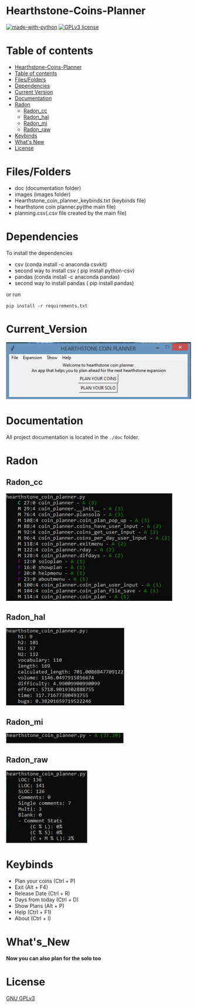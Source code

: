 # Hearthstone-Coins-Planner

[![made-with-python](https://img.shields.io/badge/Made%20with-Python-1f425f.svg)](https://www.python.org/) [![GPLv3 license](https://img.shields.io/badge/License-GPLv3-blue.svg)](http://perso.crans.org/besson/LICENSE.html)


# Table of contents

<!--ts-->
  * [Hearthstone-Coins-Planner](#Hearthstone-Coins-Planner)
  * [Table of contents](#Table_of_contents)
  * [Files/Folders](#Files/Folders)
  * [Dependencies](#Dependencies)
  * [Current Version](#Current_Version)
  * [Documentation](#Documentation)
  * [Radon](#Radon)
    * [Radon_cc](#Radon_cc)
    * [Radon_hal](#Radon_hal)
    * [Radon_mi](#Radon_mi)
    * [Radon_raw](#Radon_raw)
  * [Keybinds](#Keybinds)
  * [What's New](#What's_New)
  * [License](#License)
<!--te-->

# Files/Folders

<ul>
 <li> doc (documentation folder) </li>
 <li> images (images folder) </li> 
 <li> Hearthstone_coin_planner_keybinds.txt (keybinds file) </li>
 <li> hearthstone coin planner.py(the main file) </li>
 <li> planning.csv(.csv file created by the main file) </li>
</ul>

# Dependencies

To install the dependencies

 <ul>
  <li> csv (conda install -c anaconda csvkit) </li>
  <li> second way to install csv ( pip install python-csv) </li>
  <li> pandas (conda install -c anaconda pandas) </li>
  <li> second way to install pandas ( pip install pandas) </li>
</ul>

or run

```shell
pip install -r requirements.txt
```

# Current_Version

<p><img src ="images/hearthstone.png" title = "Hearthstone Version"/> </p>

# Documentation

All project documentation is located in the `./doc`  folder.

# Radon

## Radon_cc

<p><img src ="images/hearthstone coin planner radon cc.png" title = "Hearthstone coin planner Radon cc"/> </p>

## Radon_hal

<p><img src ="images/hearthstone coin planner radon hal.png" title = "Hearthstone coin planner Radon hal"/> </p>

## Radon_mi

<p><img src ="images/hearthstone coin planner radon mi.png" title = "Hearthstone coin planner mi"/> </p>

## Radon_raw

<p><img src ="images/hearthstone coin planner radon raw.png" title = "Hearthstone coin planner Radon raw"/> </p>

# Keybinds
<ul>
 <li> Plan your coins (Ctrl + P)</li>
 <li> Exit (Alt + F4) </li>
 <li> Release Date (Ctrl + R) </li>
 <li> Days from today (Ctrl + D) </li>
 <li> Show Plans (Alt + P) </li>
 <li> Help (Ctrl + F1) </li>
 <li> About (Ctrl + I) </li>
</ul>
  

# What's_New
**Now you can also plan for the solo too**



# License
[GNU GPLv3](https://choosealicense.com/licenses/gpl-3.0/)
